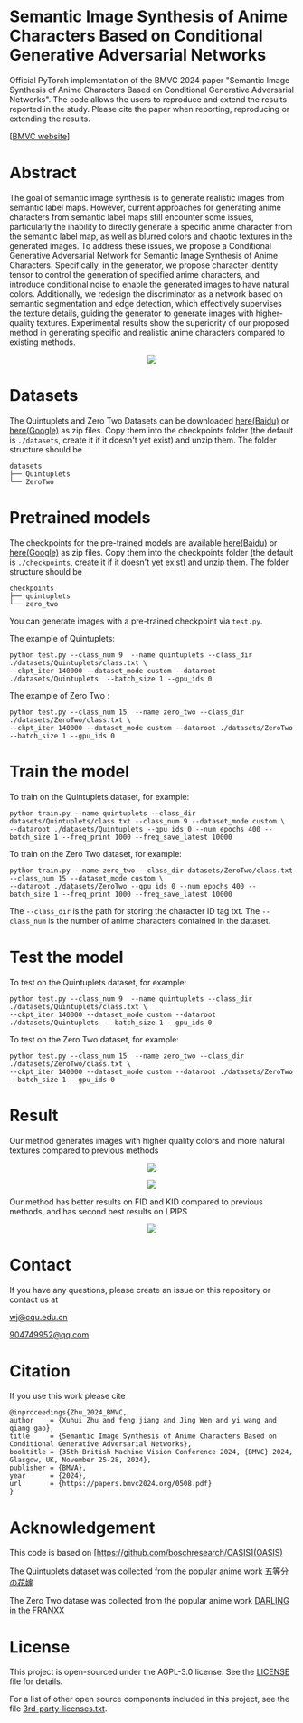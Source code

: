 # Semantic Image Synthesis of Anime Characters Based on Conditional Generative Adversarial Networks

Official PyTorch implementation of the BMVC  2024 paper "Semantic Image Synthesis of Anime Characters Based on Conditional Generative Adversarial Networks". The code allows the users to
reproduce and extend the results reported in the study. Please cite the paper when reporting, reproducing or extending the results.

[[BMVC website](https://bmvc2024.org/proceedings/508/)] 


# Abstract
The goal of semantic image synthesis is to generate realistic images from semantic label maps. However, current approaches for generating anime characters from semantic label maps still encounter some issues, particularly the inability to directly generate a specific anime character from the semantic label map, as well as blurred colors and chaotic textures in the generated images. To address these issues, we propose a Conditional Generative Adversarial Network for Semantic Image Synthesis of Anime Characters. Specifically, in the generator, we propose character identity tensor to control the generation of specified anime characters, and introduce conditional noise to enable the generated images to have natural colors. Additionally, we redesign the discriminator as a network based on semantic segmentation and edge detection, which effectively supervises the texture details, guiding the generator to generate images with higher-quality textures. Experimental results show the superiority of our proposed method in generating specific and realistic anime characters compared to existing methods.

<p align="center">
<img src="figs/result_1.png" >
</p>

# Datasets

The Quintuplets and Zero Two Datasets can be downloaded [here(Baidu)](https://pan.baidu.com/s/1Nn_TmOfBx3JA9peBzzTrdA?pwd=1234) or [here(Google)](https://drive.google.com/drive/folders/1i9IKMS306ZH5kcl7arMVdGD32HcVLOT1?usp=sharing)  as zip files. Copy them into the checkpoints folder (the default is `./datasets`, create it if it doesn't yet exist) and unzip them. The folder structure should be

```
datasets
├── Quintuplets                   
└── ZeroTwo
```

# Pretrained models

The checkpoints for the pre-trained models are available  [here(Baidu)](https://pan.baidu.com/s/1Nn_TmOfBx3JA9peBzzTrdA?pwd=1234) or [here(Google)](https://drive.google.com/drive/folders/1i9IKMS306ZH5kcl7arMVdGD32HcVLOT1?usp=sharing) as zip files. Copy them into the checkpoints folder (the default is `./checkpoints`, create it if it doesn't yet exist) and unzip them. The folder structure should be

```
checkpoints
├── quintuplets                 
└── zero_two
```

You can generate images with a pre-trained checkpoint via `test.py`. 

The example of Quintuplets:

```
python test.py --class_num 9  --name quintuplets --class_dir ./datasets/Quintuplets/class.txt \
--ckpt_iter 140000 --dataset_mode custom --dataroot ./datasets/Quintuplets  --batch_size 1 --gpu_ids 0
```

The example of Zero Two :

```
python test.py --class_num 15  --name zero_two --class_dir ./datasets/ZeroTwo/class.txt \
--ckpt_iter 140000 --dataset_mode custom --dataroot ./datasets/ZeroTwo  --batch_size 1 --gpu_ids 0
```

# Train the model

To train on the Quintuplets dataset, for example:

```
python train.py --name quintuplets --class_dir datasets/Quintuplets/class.txt --class_num 9 --dataset_mode custom \
--dataroot ./datasets/Quintuplets --gpu_ids 0 --num_epochs 400 --batch_size 1 --freq_print 1000 --freq_save_latest 10000
```

To train on the Zero Two dataset, for example:

```
python train.py --name zero_two --class_dir datasets/ZeroTwo/class.txt --class_num 15 --dataset_mode custom \
--dataroot ./datasets/ZeroTwo --gpu_ids 0 --num_epochs 400 --batch_size 1 --freq_print 1000 --freq_save_latest 10000
```

The `--class_dir` is the path for storing the character ID tag txt. The `--class_num`  is the number of anime characters contained in the dataset.

# Test the model

To test on the Quintuplets dataset, for example:

```
python test.py --class_num 9  --name quintuplets --class_dir ./datasets/Quintuplets/class.txt \
--ckpt_iter 140000 --dataset_mode custom --dataroot ./datasets/Quintuplets  --batch_size 1 --gpu_ids 0
```

To test on the Zero Two dataset, for example:

```
python test.py --class_num 15  --name zero_two --class_dir ./datasets/ZeroTwo/class.txt \
--ckpt_iter 140000 --dataset_mode custom --dataroot ./datasets/ZeroTwo  --batch_size 1 --gpu_ids 0
```

# Result
Our method generates images with higher quality colors and more natural textures compared to previous methods
<p align="center">
<img src="figs/result_2.png" >
</p>

<p align="center">
<img src="figs/result_4.png" >
</p>

Our method has better results on FID and KID compared to previous methods, and has second best results on LPIPS

<p align="center">
<img src="figs/result_3.png" >
</p>

# Contact

If you have any questions, please create an issue on this repository or contact us at 

[wj@cqu.edu.cn](wj@cqu.edu.cn)

[904749952@qq.com](904749952@qq.com)

# Citation

If you use this work please cite
```
@inproceedings{Zhu_2024_BMVC,
author    = {Xuhui Zhu and feng jiang and Jing Wen and yi wang and qiang gao},
title     = {Semantic Image Synthesis of Anime Characters Based on Conditional Generative Adversarial Networks},
booktitle = {35th British Machine Vision Conference 2024, {BMVC} 2024, Glasgow, UK, November 25-28, 2024},
publisher = {BMVA},
year      = {2024},
url       = {https://papers.bmvc2024.org/0508.pdf}
}
```

# Acknowledgement

This code is based on [https://github.com/boschresearch/OASIS](OASIS)

The Quintuplets dataset was collected from the popular anime work [五等分の花嫁](https://www.tbs.co.jp/anime/5hanayome/)

The Zero Two datase was collected from the popular anime work [DARLING in the FRANXX](https://en.cloverworks.co.jp/works/darlifra/)

# License

This project is open-sourced under the AGPL-3.0 license. See the
[LICENSE](LICENSE) file for details.

For a list of other open source components included in this project, see the
file [3rd-party-licenses.txt](3rd-party-licenses.txt).
